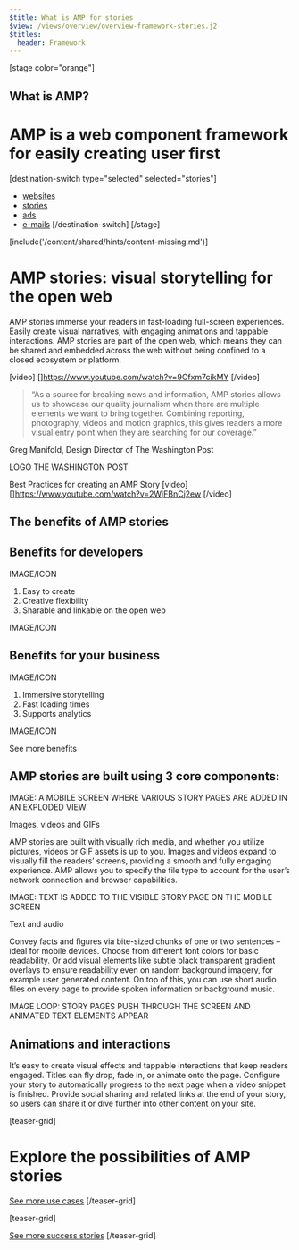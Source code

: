 ```yaml
---
$title: What is AMP for stories
$view: /views/overview/overview-framework-stories.j2
$titles:
  header: Framework
---
```

[stage color="orange"]
## What is AMP?
# AMP is a web component framework for easily creating user first
[destination-switch type="selected" selected="stories"]
- [websites](/content/amp-dev/overview/framework/websites.md)
- [stories](/content/amp-dev/overview/framework/stories.md)
- [ads](/content/amp-dev/overview/framework/ads.md)
- [e-mails](/content/amp-dev/overview/framework/emails.md)
[/destination-switch]
[/stage]

[include('/content/shared/hints/content-missing.md')]

# AMP stories: visual storytelling for the open web
AMP stories immerse your readers in fast-loading full-screen experiences. Easily create visual narratives, with engaging animations and tappable interactions. AMP stories are part of the open web, which means they can be shared and embedded across the web without being confined to a closed ecosystem or platform.

[video]
[]https://www.youtube.com/watch?v=9Cfxm7cikMY
[/video]

> “As a source for breaking news and information, AMP stories allows us to showcase our quality journalism when there are multiple elements we want to bring together. Combining reporting, photography, videos and motion graphics, this gives readers a more visual entry point when they are searching for our coverage.”

Greg Manifold, Design Director of The Washington Post

LOGO THE WASHINGTON POST

Best Practices for creating an AMP Story
[video]
[]https://www.youtube.com/watch?v=2WjFBnCj2ew
[/video]

## The benefits of AMP stories

## Benefits for developers
IMAGE/ICON

1. Easy to create
2. Creative flexibility
3. Sharable and linkable on the open web

IMAGE/ICON

## Benefits for your business

IMAGE/ICON

1. Immersive storytelling
2. Fast loading times
3. Supports analytics

IMAGE/ICON

See more benefits

## AMP stories are built using 3 core components:
IMAGE: A MOBILE SCREEN WHERE VARIOUS STORY PAGES ARE ADDED IN AN EXPLODED VIEW

Images, videos and GIFs

AMP stories are built with visually rich media, and whether you utilize pictures, videos or GIF assets is up to you.  Images and videos expand to visually fill the readers’ screens, providing a smooth and fully engaging experience. AMP allows you to specify the file type to account for the user’s network connection and browser capabilities.

IMAGE: TEXT IS ADDED TO THE VISIBLE STORY PAGE ON THE MOBILE SCREEN

Text and audio

Convey facts and figures via bite-sized chunks of one or two sentences – ideal for mobile devices. Choose from different font colors for basic readability. Or add visual elements like subtle black transparent gradient overlays to ensure readability even on random background imagery, for example user generated content. On top of this, you can use short audio files on every page to provide spoken information or background music.

IMAGE LOOP: STORY PAGES PUSH THROUGH THE SCREEN AND ANIMATED TEXT ELEMENTS APPEAR

## Animations and interactions

It’s easy to create visual effects and tappable interactions that keep readers engaged. Titles can fly  drop, fade in, or animate onto the page. Configure your story to automatically progress to the next page when a video snippet is finished. Provide social sharing and related links at the end of your story, so users can share it or dive further into other content on your site.

[teaser-grid]
# Explore the possibilities of AMP stories
[](content/shared/fill-ins/use-case.md)
[](content/shared/fill-ins/use-case.md)
[](content/shared/fill-ins/use-case.md)

[See more use cases](#)
[/teaser-grid]

[teaser-grid]
[](content/shared/fill-ins/success-story.md)
[](content/shared/fill-ins/success-story-2.md)
[](content/shared/fill-ins/success-story.md)

[See more success stories](#)
[/teaser-grid]
